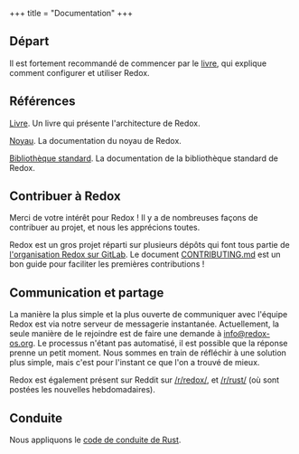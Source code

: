 +++
title = "Documentation"
+++

## Départ

Il est fortement recommandé de commencer par le
[livre](https://doc.redox-os.org/book/), qui explique comment configurer
et utiliser Redox.

## Références

[Livre](https://doc.redox-os.org/book/). Un livre qui présente l'architecture de Redox.

[Noyau](https://doc.redox-os.org/kernel/kernel/). La documentation du noyau de Redox.

[Bibliothèque standard](https://doc.redox-os.org/std/std/). La documentation de la bibliothèque standard de Redox.

## Contribuer à Redox

Merci de votre intérêt pour Redox !  Il y a de nombreuses façons de
contribuer au projet, et nous les apprécions toutes.

Redox est un gros projet réparti sur plusieurs dépôts qui font tous partie de
[l'organisation Redox sur GitLab](https://gitlab.redox-os.org/redox-os).  Le document
[CONTRIBUTING.md](https://gitlab.redox-os.org/redox-os/redox/blob/master/CONTRIBUTING.md)
est un bon guide pour faciliter les premières contributions !

## Communication et partage

La manière la plus simple et la plus ouverte de communiquer avec
l'équipe Redox est via notre serveur de messagerie instantanée.
Actuellement, la seule manière de le rejoindre est de faire une demande
à [info@redox-os.org](mailto:info@redox-os.org).  Le processus n'étant
pas automatisé, il est possible que la réponse prenne un petit moment.
Nous sommes en train de réfléchir à une solution plus simple, mais
c'est pour l'instant ce que l'on a trouvé de mieux.

Redox est également présent sur Reddit sur
[/r/redox/](https://www.reddit.com/r/redox), et
[/r/rust/](https://www.reddit.com/r/rust) (où sont postées les nouvelles
hebdomadaires).


## Conduite

Nous appliquons le [code de conduite de Rust](https://www.rust-lang.org/fr/conduct.html).
